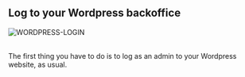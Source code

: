 ## Log to your Wordpress backoffice

<div>
  <img
    alt="WORDPRESS-LOGIN"
    src="https://raw.githubusercontent.com/multi-coop/vizboard-website-content/main/images/wordpress/wordpress-login.png"
    />
</div>
<br>

The first thing you have to do is to log as an admin to your Wordpress website, as usual.
